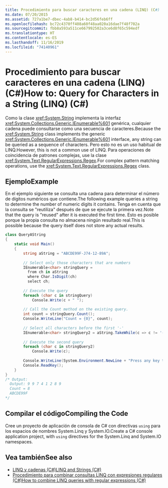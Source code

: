 ```yaml
---
title: Procedimiento para buscar caracteres en una cadena (LINQ) (C#)
ms.date: 07/20/2015
ms.assetid: 727a1be7-dbec-4ab8-b414-bc2d56feb6ff
ms.openlocfilehash: bc72c4370ff408a60f48aa020a16dae7f48f702a
ms.sourcegitcommit: fbb8a593a511ce667992502a3ce6d8f65c594edf
ms.translationtype: HT
ms.contentlocale: es-ES
ms.lasthandoff: 11/16/2019
ms.locfileid: "74140961"
---
```

# <a name="how-to-query-for-characters-in-a-string-linq-c"></a><span data-ttu-id="125f8-102">Procedimiento para buscar caracteres en una cadena (LINQ) (C#)</span><span class="sxs-lookup"><span data-stu-id="125f8-102">How to: Query for Characters in a String (LINQ) (C#)</span></span>
<span data-ttu-id="125f8-103">Como la clase <xref:System.String> implementa la interfaz <xref:System.Collections.Generic.IEnumerable%601> genérica, cualquier cadena puede consultarse como una secuencia de caracteres.</span><span class="sxs-lookup"><span data-stu-id="125f8-103">Because the <xref:System.String> class implements the generic <xref:System.Collections.Generic.IEnumerable%601> interface, any string can be queried as a sequence of characters.</span></span> <span data-ttu-id="125f8-104">Pero esto no es un uso habitual de LINQ.</span><span class="sxs-lookup"><span data-stu-id="125f8-104">However, this is not a common use of LINQ.</span></span> <span data-ttu-id="125f8-105">Para operaciones de coincidencia de patrones complejas, use la clase <xref:System.Text.RegularExpressions.Regex>.</span><span class="sxs-lookup"><span data-stu-id="125f8-105">For complex pattern matching operations, use the <xref:System.Text.RegularExpressions.Regex> class.</span></span>  
  
## <a name="example"></a><span data-ttu-id="125f8-106">Ejemplo</span><span class="sxs-lookup"><span data-stu-id="125f8-106">Example</span></span>  
 <span data-ttu-id="125f8-107">En el ejemplo siguiente se consulta una cadena para determinar el número de dígitos numéricos que contiene.</span><span class="sxs-lookup"><span data-stu-id="125f8-107">The following example queries a string to determine the number of numeric digits it contains.</span></span> <span data-ttu-id="125f8-108">Tenga en cuenta que la consulta se "reutiliza" después de que se ejecute la primera vez.</span><span class="sxs-lookup"><span data-stu-id="125f8-108">Note that the query is "reused" after it is executed the first time.</span></span> <span data-ttu-id="125f8-109">Esto es posible porque la propia consulta no almacena ningún resultado real.</span><span class="sxs-lookup"><span data-stu-id="125f8-109">This is possible because the query itself does not store any actual results.</span></span>  
  
```csharp  
class QueryAString  
{  
    static void Main()  
    {  
        string aString = "ABCDE99F-J74-12-89A";  
  
        // Select only those characters that are numbers  
        IEnumerable<char> stringQuery =  
          from ch in aString  
          where Char.IsDigit(ch)  
          select ch;  
  
        // Execute the query  
        foreach (char c in stringQuery)  
            Console.Write(c + " ");  
  
        // Call the Count method on the existing query.  
        int count = stringQuery.Count();  
        Console.WriteLine("Count = {0}", count);  
  
        // Select all characters before the first '-'  
        IEnumerable<char> stringQuery2 = aString.TakeWhile(c => c != '-');  
  
        // Execute the second query  
        foreach (char c in stringQuery2)  
            Console.Write(c);  
  
        Console.WriteLine(System.Environment.NewLine + "Press any key to exit");  
        Console.ReadKey();  
    }  
}  
/* Output:  
  Output: 9 9 7 4 1 2 8 9  
  Count = 8  
  ABCDE99F  
*/  
```  
  
## <a name="compiling-the-code"></a><span data-ttu-id="125f8-110">Compilar el código</span><span class="sxs-lookup"><span data-stu-id="125f8-110">Compiling the Code</span></span>  
 <span data-ttu-id="125f8-111">Cree un proyecto de aplicación de consola de C# con directivas `using` para los espacios de nombres System.Linq y System.IO.</span><span class="sxs-lookup"><span data-stu-id="125f8-111">Create a C# console application project, with `using` directives for the System.Linq and System.IO namespaces.</span></span>  
  
## <a name="see-also"></a><span data-ttu-id="125f8-112">Vea también</span><span class="sxs-lookup"><span data-stu-id="125f8-112">See also</span></span>

- [<span data-ttu-id="125f8-113">LINQ y cadenas (C#)</span><span class="sxs-lookup"><span data-stu-id="125f8-113">LINQ and Strings (C#)</span></span>](./linq-and-strings.md)
- [<span data-ttu-id="125f8-114">Procedimiento para combinar consultas LINQ con expresiones regulares (C#)</span><span class="sxs-lookup"><span data-stu-id="125f8-114">How to combine LINQ queries with regular expressions (C#)</span></span>](./how-to-combine-linq-queries-with-regular-expressions.md)
